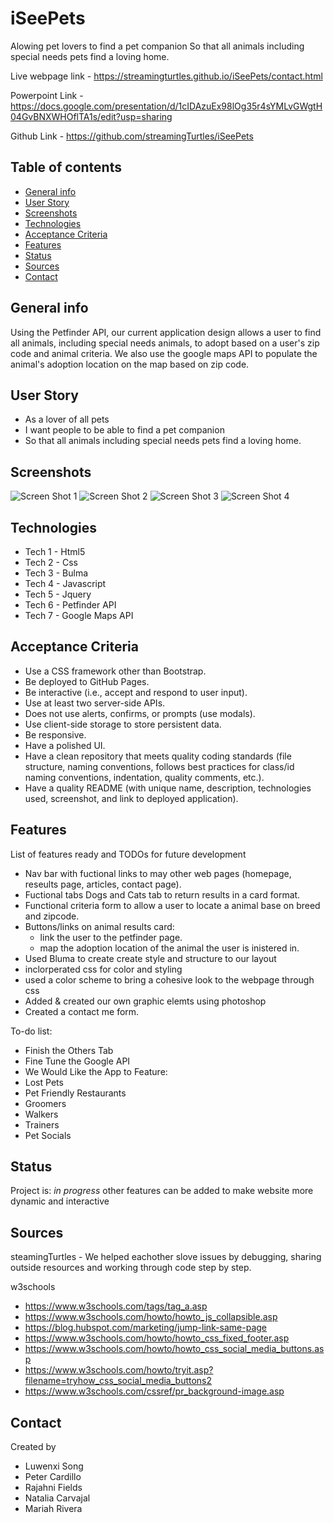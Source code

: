 # iSeePets

Alowing pet lovers to find a pet companion So that all animals including special needs pets find a loving home. 

Live webpage link - https://streamingturtles.github.io/iSeePets/contact.html

Powerpoint Link - https://docs.google.com/presentation/d/1cIDAzuEx98lOg35r4sYMLvGWgtH04GvBNXWHOflTA1s/edit?usp=sharing

Github Link - https://github.com/streamingTurtles/iSeePets

## Table of contents

- [General info](#general-info)
- [User Story](#user-story)
- [Screenshots](#screenshots)
- [Technologies](#technologies)
- [Acceptance Criteria](#acceptance-criteria)
- [Features](#features)
- [Status](#status)
- [Sources](#sources)
- [Contact](#contact)

## General info

Using the Petfinder API, our current application design allows a user to find all animals, including special needs animals, to adopt based on a user's zip code and animal criteria. We also use the google maps API to populate the animal's adoption location on the map based on zip code. 

## User Story

- As a lover of all pets 
- I want people to be able to find a pet companion 
- So that all animals including special needs pets find a loving home. 


## Screenshots

![Screen Shot 1](assets/iSeePets1.png)
![Screen Shot 2](assets/iSeePets2.png)
![Screen Shot 3](assets/iSeePets3.png)
![Screen Shot 4](assets/iSeePets4.png)

## Technologies

- Tech 1 - Html5
- Tech 2 - Css
- Tech 3 - Bulma
- Tech 4 - Javascript
- Tech 5 - Jquery
- Tech 6 - Petfinder API
- Tech 7 - Google Maps API 

## Acceptance Criteria

- Use a CSS framework other than Bootstrap.
- Be deployed to GitHub Pages.
- Be interactive (i.e., accept and respond to user input).
- Use at least two server-side APIs.
- Does not use alerts, confirms, or prompts (use modals).
- Use client-side storage to store persistent data.
- Be responsive.
- Have a polished UI.
- Have a clean repository that meets quality coding standards (file structure, naming conventions, follows best practices for class/id naming conventions, indentation, quality comments, etc.).
- Have a quality README (with unique name, description, technologies used, screenshot, and link to deployed application).

## Features

List of features ready and TODOs for future development

- Nav bar with fuctional links to may other web pages (homepage, reseults page, articles, contact page).
- Fuctional tabs Dogs and Cats tab to return results in a card format.
- Functional criteria form to allow a user to locate a animal base on breed and zipcode.
- Buttons/links on animal results card:
    - link the user to the petfinder page.
    - map the adoption location of the animal the user is inistered in. 
- Used Bluma to create create style and structure to our layout 
- inclorperated css for color and styling 
- used a color scheme to bring a cohesive look to the webpage through css
- Added & created our own graphic elemts using photoshop
- Created a contact me form.


To-do list:

- Finish the Others Tab
- Fine Tune the Google API
- We Would Like the App to Feature:
- Lost Pets
- Pet Friendly Restaurants
- Groomers
- Walkers 
- Trainers 
- Pet Socials


## Status

Project is: _in progress_ other features can be added to make website more dynamic and interactive

## Sources

steamingTurtles - We helped eachother slove issues by debugging, sharing outside resources and working through code step by step. 

w3schools

- https://www.w3schools.com/tags/tag_a.asp
- https://www.w3schools.com/howto/howto_js_collapsible.asp
- https://blog.hubspot.com/marketing/jump-link-same-page
- https://www.w3schools.com/howto/howto_css_fixed_footer.asp
- https://www.w3schools.com/howto/howto_css_social_media_buttons.asp
- https://www.w3schools.com/howto/tryit.asp?filename=tryhow_css_social_media_buttons2
- https://www.w3schools.com/cssref/pr_background-image.asp

## Contact

Created by 
- Luwenxi Song
- Peter Cardillo
- Rajahni Fields 
- Natalia Carvajal
- Mariah Rivera



